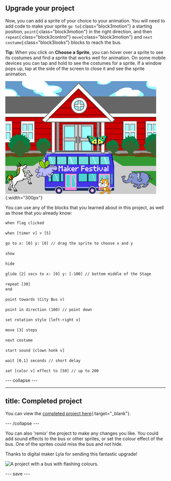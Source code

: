 ## Upgrade your project

Now, you can add a sprite of your choice to your animation. You will need to add code to make your sprite `go to`{:class="block3motion"} a starting position, `point`{:class="block3motion"} in the right direction, and then `repeat`{:class="block3control"} `move`{:class="block3motion"} and `next costume`{:class="block3looks"} blocks to reach the bus.

**Tip:** When you click on **Choose a Sprite**, you can hover over a sprite to see its costumes and find a sprite that works well for animation. On some mobile devices you can tap and hold to see the costumes for a sprite. If a window pops up, tap at the side of the screen to close it and see the sprite animation.

![Other sprites moving towards a bus with "Maker Festival" text.](images/bus-upgrade.png){:width="300px"}

You can use any of the blocks that you learned about in this project, as well as those that you already know:

```blocks3
when flag clicked

when [timer v] > [5]

go to x: [0] y: [0] // drag the sprite to choose x and y

show

hide

glide [2] secs to x: [0] y: [-100] // bottom middle of the Stage

repeat [30]
end

point towards (City Bus v)

point in direction (180) // point down

set rotation style [left-right v]

move [3] steps

next costume

start sound [clown honk v]

wait [0.1] seconds // short delay

set [color v] effect to [50] // up to 200
```

--- collapse ---

---
title: Completed project
---

You can view the [completed project here](https://scratch.mit.edu/projects/486719199/){:target="_blank"}.

--- /collapse ---

You can also 'remix' the project to make any changes you like. You could add sound effects to the bus or other sprites, or set the colour effect of the bus. One of the sprites could miss the bus and not hide.

Thanks to digital maker Lyla for sending this fantastic upgrade!

![A project with a bus with flashing colours.](images/Lyla-bus.gif)

--- save ---
